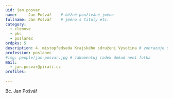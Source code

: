 ```yaml
---
uid: jan.posvar
name:     Jan Pošvář  	# běžně používáné jméno
fullname: Jan Pošvář  	# jméno s tituly etc.
category:
  - clenove
  - pks
  - poslanec
ordpks: 5
description: 4. místopředseda Krajského sdružení Vysočina # zobrazuje se v lide
profession: poslanec
#img: people/jan-posvar.jpg # zakomentuj radek dokud není fotka
mail:
  - jan.posvar@pirati.cz
profiles:
  
---
```


Bc. Jan Pošvář
